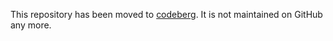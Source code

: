 This repository has been moved to [codeberg](https://codeberg.org/straightway/expr). It is not maintained on GitHub any more.
